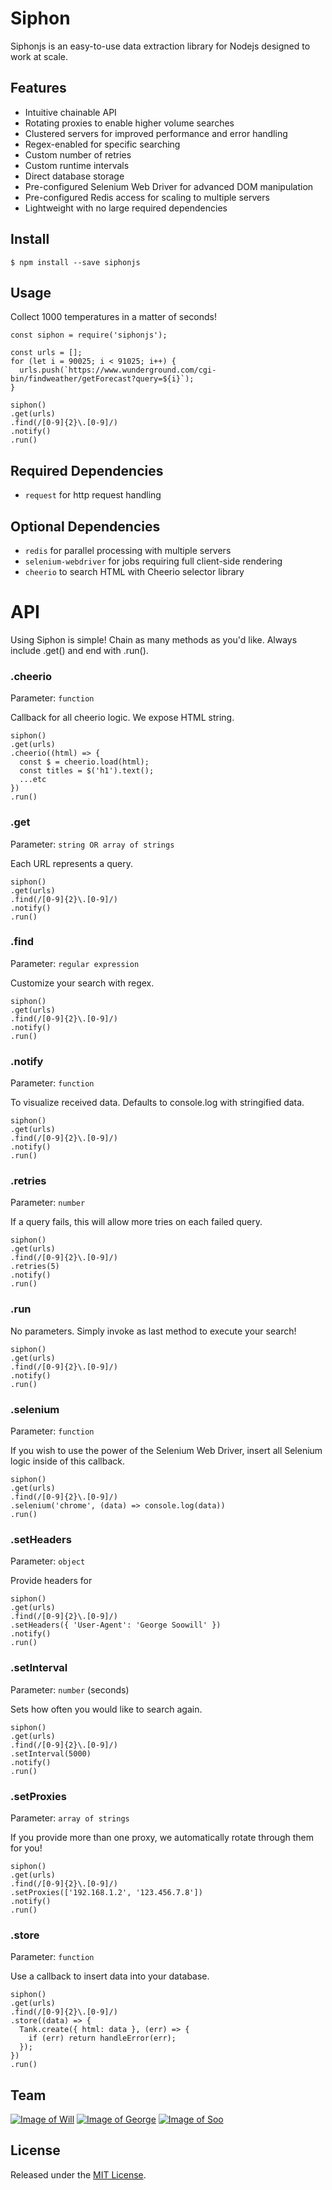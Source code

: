# Siphon
Siphonjs is an easy-to-use data extraction library for Nodejs designed to work at scale.

## Features

- Intuitive chainable API
- Rotating proxies to enable higher volume searches 
- Clustered servers for improved performance and error handling
- Regex-enabled for specific searching
- Custom number of retries
- Custom runtime intervals
- Direct database storage
- Pre-configured Selenium Web Driver for advanced DOM manipulation
- Pre-configured Redis access for scaling to multiple servers
- Lightweight with no large required dependencies

## Install
```
$ npm install --save siphonjs
```

## Usage

Collect 1000 temperatures in a matter of seconds!

```
const siphon = require('siphonjs');

const urls = [];
for (let i = 90025; i < 91025; i++) {
  urls.push(`https://www.wunderground.com/cgi-bin/findweather/getForecast?query=${i}`);
}

siphon()
.get(urls)
.find(/[0-9]{2}\.[0-9]/)
.notify()
.run()
```

## Required Dependencies

- `request` for http request handling

## Optional Dependencies

- `redis` for parallel processing with multiple servers
- `selenium-webdriver` for jobs requiring full client-side rendering
- `cheerio` to search HTML with Cheerio selector library

# API

Using Siphon is simple! Chain as many methods as you'd like. Always include .get() and end with .run().

### .cheerio

Parameter: `function`

Callback for all cheerio logic. We expose HTML string.

```
siphon()
.get(urls)
.cheerio((html) => {
  const $ = cheerio.load(html);
  const titles = $('h1').text();
  ...etc
})
.run()
```

### .get

Parameter: `string OR array of strings`

Each URL represents a query.

```
siphon()
.get(urls)
.find(/[0-9]{2}\.[0-9]/)
.notify()
.run()
```

### .find

Parameter: `regular expression`

Customize your search with regex.

```
siphon()
.get(urls)
.find(/[0-9]{2}\.[0-9]/)
.notify()
.run()
```

### .notify

Parameter: `function`

To visualize received data. Defaults to console.log with stringified data.

```
siphon()
.get(urls)
.find(/[0-9]{2}\.[0-9]/)
.notify()
.run()
```

### .retries

Parameter: `number`

If a query fails, this will allow more tries on each failed query.

```
siphon()
.get(urls)
.find(/[0-9]{2}\.[0-9]/)
.retries(5)
.notify()
.run()
```

### .run

No parameters. Simply invoke as last method to execute your search!

```
siphon()
.get(urls)
.find(/[0-9]{2}\.[0-9]/)
.notify()
.run()
```

### .selenium

Parameter: `function`

If you wish to use the power of the Selenium Web Driver, insert all Selenium logic inside of this callback.

```
siphon()
.get(urls)
.find(/[0-9]{2}\.[0-9]/)
.selenium('chrome', (data) => console.log(data))
.run()
```

### .setHeaders

Parameter: `object`

Provide headers for 

```
siphon()
.get(urls)
.find(/[0-9]{2}\.[0-9]/)
.setHeaders({ 'User-Agent': 'George Soowill' })
.notify()
.run()
```

### .setInterval

Parameter: `number` (seconds)

Sets how often you would like to search again.

```
siphon()
.get(urls)
.find(/[0-9]{2}\.[0-9]/)
.setInterval(5000)
.notify()
.run()
```

### .setProxies

Parameter: `array of strings`

If you provide more than one proxy, we automatically rotate through them for you!

```
siphon()
.get(urls)
.find(/[0-9]{2}\.[0-9]/)
.setProxies(['192.168.1.2', '123.456.7.8'])
.notify()
.run()
```

### .store

Parameter: `function`

Use a callback to insert data into your database.

```
siphon()
.get(urls)
.find(/[0-9]{2}\.[0-9]/)
.store((data) => {
  Tank.create({ html: data }, (err) => {
    if (err) return handleError(err);
  });
})
.run()
```

## Team

[![Image of Will](https://avatars0.githubusercontent.com/u/7759384?v=3&s=150)](https://github.com/willbach)
[![Image of George](https://avatars3.githubusercontent.com/u/18508195?v=3&s=150)](https://github.com/ganorberg)
[![Image of Soo](https://avatars1.githubusercontent.com/u/15530782?v=3&s=150)](https://github.com/sooeung2)

## License

Released under the [MIT License](https://opensource.org/licenses/mit-license.php).


